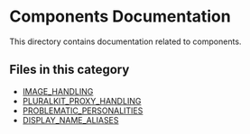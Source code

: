# Components Documentation

This directory contains documentation related to components.

## Files in this category

- [IMAGE_HANDLING](IMAGE_HANDLING.md)
- [PLURALKIT_PROXY_HANDLING](PLURALKIT_PROXY_HANDLING.md)
- [PROBLEMATIC_PERSONALITIES](PROBLEMATIC_PERSONALITIES.md)
- [DISPLAY_NAME_ALIASES](DISPLAY_NAME_ALIASES.md)
